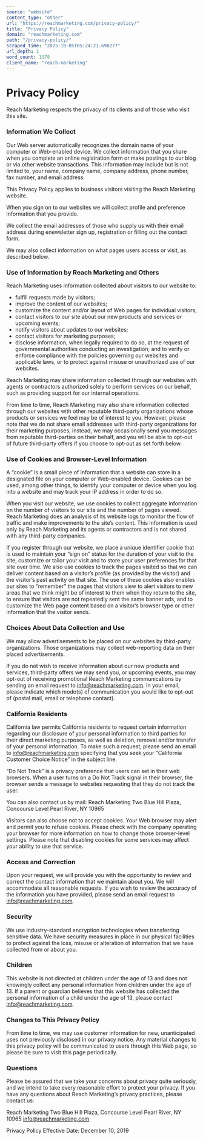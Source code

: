 ```yaml
---
source: "website"
content_type: "other"
url: "https://reachmarketing.com/privacy-policy/"
title: "Privacy Policy"
domain: "reachmarketing.com"
path: "/privacy-policy/"
scraped_time: "2025-10-05T05:24:21.690277"
url_depth: 1
word_count: 1178
client_name: "reach-marketing"
---
```


# Privacy Policy

Reach Marketing respects the privacy of its clients and of those who visit this site.

### Information We Collect

Our Web server automatically recognizes the domain name of your computer or Web-enabled device. We collect information that you share when you complete an online registration form or make postings to our blog or via other website transactions. This information may include but is not limited to, your name, company name, company address, phone number, fax number, and email address.

This Privacy Policy applies to business visitors visiting the Reach Marketing website.

When you sign on to our websites we will collect profile and preference information that you provide.

We collect the email addresses of those who supply us with their email address during enewsletter sign up, registration or filling out the contact form.

We may also collect information on what pages users access or visit, as described below.

### Use of Information by Reach Marketing and Others

Reach Marketing uses information collected about visitors to our website to:

* fulfill requests made by visitors;
* improve the content of our websites;
* customize the content and/or layout of Web pages for individual visitors;
* contact visitors to our site about our new products and services or upcoming events;
* notify visitors about updates to our websites;
* contact visitors for marketing purposes;
* disclose information, when legally required to do so, at the request of governmental authorities conducting an investigation; and to verify or enforce compliance with the policies governing our websites and applicable laws, or to protect against misuse or unauthorized use of our websites.

Reach Marketing may share information collected through our websites with agents or contractors authorized solely to perform services on our behalf, such as providing support for our internal operations.

From time to time, Reach Marketing may also share information collected through our websites with other reputable third-party organizations whose products or services we feel may be of interest to you. However, please note that we do not share email addresses with third-party organizations for their marketing purposes, instead, we may occasionally send you messages from reputable third-parties on their behalf, and you will be able to opt-out of future third-party offers if you choose to opt-out as set forth below.

### Use of Cookies and Browser-Level Information

A “cookie” is a small piece of information that a website can store in a designated file on your computer or Web-enabled device. Cookies can be used, among other things, to identify your computer or device when you log into a website and may track your IP address in order to do so.

When you visit our website, we use cookies to collect aggregate information on the number of visitors to our site and the number of pages viewed. Reach Marketing does an analysis of its website logs to monitor the flow of traffic and make improvements to the site’s content. This information is used only by Reach Marketing and its agents or contractors and is not shared with any third-party companies.

If you register through our website, we place a unique identifier cookie that is used to maintain your “sign on” status for the duration of your visit to the site, customize or tailor your visit and to store your user preferences for that site over time. We also use cookies to track the pages visited so that we can deliver content based on a visitor’s profile (as provided by the visitor) and the visitor’s past activity on that site. The use of these cookies also enables our sites to “remember” the pages that visitors view to alert visitors to new areas that we think might be of interest to them when they return to the site, to ensure that visitors are not repeatedly sent the same banner ads, and to customize the Web page content based on a visitor’s browser type or other information that the visitor sends.

### Choices About Data Collection and Use

We may allow advertisements to be placed on our websites by third-party organizations. Those organizations may collect web-reporting data on their placed advertisements.

If you do not wish to receive information about our new products and services, third-party offers we may send you, or upcoming events, you may opt-out of receiving promotional Reach Marketing communications by sending an email request to info@reachmarketing.com. In your email, please indicate which mode(s) of communication you would like to opt-out of (postal mail, email or telephone contact).

### California Residents

California law permits California residents to request certain information regarding our disclosure of your personal information to third parties for their direct marketing purposes, as well as deletion, removal and/or transfer of your personal information. To make such a request, please send an email to info@reachmarketing.com specifying that you seek your “California Customer Choice Notice” in the subject line.

“Do Not Track” is a privacy preference that users can set in their web browsers. When a user turns on a Do Not Track signal in their browser, the browser sends a message to websites requesting that they do not track the user.

You can also contact us by mail:
Reach Marketing
Two Blue Hill Plaza, Concourse Level
Pearl River, NY 10965

Visitors can also choose not to accept cookies. Your Web browser may alert and permit you to refuse cookies. Please check with the company operating your browser for more information on how to change those browser-level settings. Please note that disabling cookies for some services may affect your ability to use that service.

### Access and Correction

Upon your request, we will provide you with the opportunity to review and correct the contact information that we maintain about you. We will accommodate all reasonable requests. If you wish to review the accuracy of the information you have provided, please send an email request to info@reachmarketing.com.

### Security

We use industry-standard encryption technologies when transferring sensitive data. We have security measures in place in our physical facilities to protect against the loss, misuse or alteration of information that we have collected from or about you.

### Children

This website is not directed at children under the age of 13 and does not knowingly collect any personal information from children under the age of 13. If a parent or guardian believes that this website has collected the personal information of a child under the age of 13, please contact info@reachmarketing.com.

### Changes to This Privacy Policy

From time to time, we may use customer information for new, unanticipated uses not previously disclosed in our privacy notice. Any material changes to this privacy policy will be communicated to users through this Web page, so please be sure to visit this page periodically.

### Questions

Please be assured that we take your concerns about privacy quite seriously, and we intend to take every reasonable effort to protect your privacy. If you have any questions about Reach Marketing’s privacy practices, please contact us:

Reach Marketing
Two Blue Hill Plaza, Concourse Level
Pearl River, NY 10965
info@reachmarketing.com

Privacy Policy Effective Date: December 10, 2019
